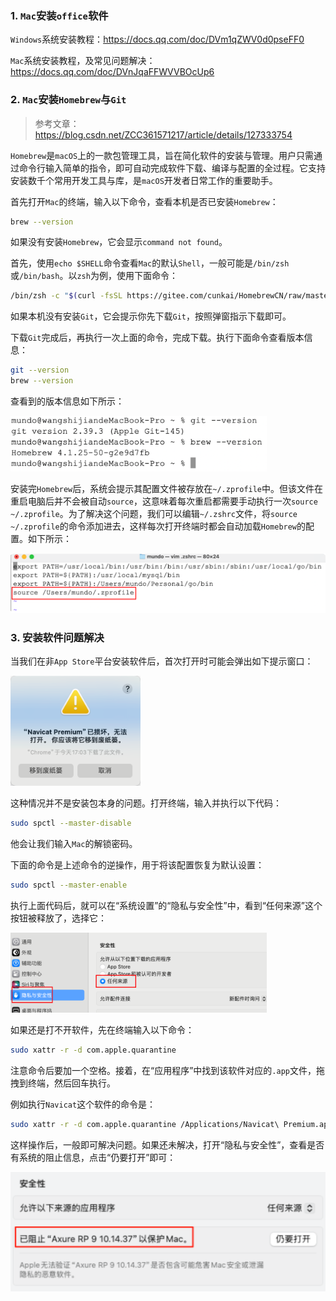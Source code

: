 ### 1. `Mac`安装`office`软件

`Windows`系统安装教程：https://docs.qq.com/doc/DVm1qZWV0d0pseFF0

`Mac`系统安装教程，及常见问题解决：https://docs.qq.com/doc/DVnJqaFFWVVBOcUp6

### 2. `Mac`安装`Homebrew`与`Git`

> 参考文章：https://blog.csdn.net/ZCC361571217/article/details/127333754

`Homebrew`是`macOS`上的一款包管理工具，旨在简化软件的安装与管理。用户只需通过命令行输入简单的指令，即可自动完成软件下载、编译与配置的全过程。它支持安装数千个常用开发工具与库，是`macOS`开发者日常工作的重要助手。

首先打开`Mac`的终端，输入以下命令，查看本机是否已安装`Homebrew`：

```sh
brew --version
```

如果没有安装`Homebrew`，它会显示`command not found`。

首先，使用`echo $SHELL`命令查看`Mac`的默认`Shell`，一般可能是`/bin/zsh`或`/bin/bash`。以`zsh`为例，使用下面命令：

```sh
/bin/zsh -c "$(curl -fsSL https://gitee.com/cunkai/HomebrewCN/raw/master/Homebrew.sh)"
```

如果本机没有安装`Git`，它会提示你先下载`Git`，按照弹窗指示下载即可。

下载`Git`完成后，再执行一次上面的命令，完成下载。执行下面命令查看版本信息：

```sh
git --version
brew --version
```

查看到的版本信息如下所示：

<img src="image/image-20250411160919873.png" alt="image-20250411160919873" style="zoom:40%;" />

安装完`Homebrew`后，系统会提示其配置文件被存放在`~/.zprofile`中。但该文件在重启电脑后并不会被自动`source`，这意味着每次重启都需要手动执行一次`source ~/.zprofile`。为了解决这个问题，我们可以编辑`~/.zshrc`文件，将`source ~/.zprofile`的命令添加进去，这样每次打开终端时都会自动加载`Homebrew`的配置。如下所示：

<img src="image/image-20250411162958326.png" alt="image-20250411162958326" style="zoom:50%;" />

### 3. 安装软件问题解决

当我们在非`App Store`平台安装软件后，首次打开时可能会弹出如下提示窗口：

<img src="image/image-20250411163144439.png" alt="image-20250411163144439" style="zoom:40%;" />

这种情况并不是安装包本身的问题。打开终端，输入并执行以下代码：

```sh
sudo spctl --master-disable
```

他会让我们输入`Mac`的解锁密码。

下面的命令是上述命令的逆操作，用于将该配置恢复为默认设置：

```sh
sudo spctl --master-enable
```

执行上面代码后，就可以在“系统设置”的“隐私与安全性”中，看到“任何来源”这个按钮被释放了，选择它：

<img src="image/image-20250411163603756.png" alt="image-20250411163603756" style="zoom:40%;" />

如果还是打不开软件，先在终端输入以下命令：

```sh
sudo xattr -r -d com.apple.quarantine
```

注意命令后要加一个空格。接着，在“应用程序”中找到该软件对应的`.app`文件，拖拽到终端，然后回车执行。

例如执行`Navicat`这个软件的命令是：

```sh
sudo xattr -r -d com.apple.quarantine /Applications/Navicat\ Premium.app
```

这样操作后，一般即可解决问题。如果还未解决，打开“隐私与安全性”，查看是否有系统的阻止信息，点击“仍要打开”即可：

<img src="image/image-20251020101944180.png" alt="image-20251020101944180" style="zoom:50%;" />
